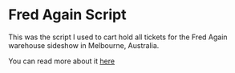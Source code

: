 # Fred Again Script

This was the script I used to cart hold all tickets for the Fred Again warehouse sideshow in Melbourne, Australia.

You can read more about it [here](https://www.m0z.dev/blog/fred-again)